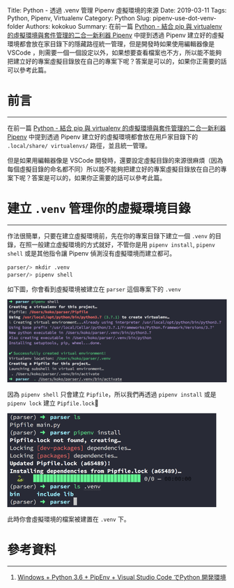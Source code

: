 Title: Python - 透過 .venv 管理 Pipenv 虛擬環境的來源
Date: 2019-03-11
Tags: Python, Pipenv, Virtualenv
Category: Python
Slug: pipenv-use-dot-venv-folder
Authors: kokokuo
Summary: 在前一篇 [Python - 結合 pip 與 virtualenv 的虛擬環境與套件管理的二合一新利器 Pipenv]({filename}/posts/20190308-python-pipenv-install-and-usage.md) 中提到透過 Pipenv 建立好的虛擬環境都會放在家目錄下的隱藏路徑統一管理，但是開發時如果使用編輯器像是 VSCode ，則需要一個一個設定以外，如果想要查看檔案也不方，所以能不能夠把建立好的專案虛擬目錄放在自己的專案下呢？答案是可以的，如果你正需要的話可以參考此篇。


# 前言
---
在前一篇 [Python - 結合 pip 與 virtualenv 的虛擬環境與套件管理的二合一新利器 Pipenv]({filename}/posts/20190308-python-pipenv-install-and-usage.md) 中提到透過 Pipenv 建立好的虛擬環境都會放在用戶家目錄下的 `.local/share/ virtualenvs/` 路徑，並且統一管理。

但是如果用編輯器像是 VSCode 開發時，還要設定虛擬目錄的來源很麻煩（因為每個虛擬目錄的命名都不同）所以能不能夠把建立好的專案虛擬目錄放在自己的專案下呢？答案是可以的，如果你正需要的話可以參考此篇。

# 建立 `.venv` 管理你的虛擬環境目錄
---
作法很簡單，只要在建立虛擬環境前，先在你的專案目錄下建立一個 `.venv` 的目錄，在照一般建立虛擬環境的方式就好，不管你是用 `pipenv install`, `pipenv shell` 或是其他指令讓 Pipenv 偵測沒有虛擬環境而建立都可。

```bash
parser/> mkdir .venv
parser/> pipenv shell
```

如下圖，你會看到虛擬環境被建立在 `parser` 這個專案下的 `.venv`

<img src="../images/20190311-pipenv-use-dot-venv-folder/1-pipenv-mkdir-dot.venv-create-virtualenv.png" alt="1-pipenv-mkdir-dot.venv-create-virtualenv" />

因為 `pipenv shell` 只會建立 `Pipfile`，所以我們再透過 `pipenv install` 或是 `pipenv lock` 建立 `Pipfile.lock`


<img src="../images/20190311-pipenv-use-dot-venv-folder/2-pipenv-show-dot-venv.png" alt="2-pipenv-show-dot-venv" width="480px"/>

此時你會虛擬環境的檔案被建置在 `.venv` 下。

# 參考資料
---
1. [Windows + Python 3.6 + PipEnv + Visual Studio Code でPython 開発環境](https://qiita.com/youkidkk/items/b6a6e39ee3a109001c75)